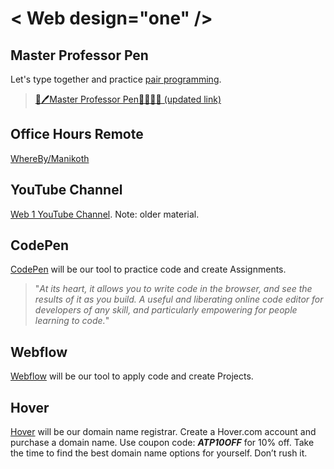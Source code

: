# &lt; Web design="one" /&gt;

## Master Professor Pen

Let's type together and practice [pair programming](https://en.wikipedia.org/wiki/Pair_programming).

> [👔🖊️Master Professor Pen👩‍💻👨‍💻 \(updated link\)](https://codepen.io/manikoth/professor/eYmMMae?editors=1100)



## Office Hours Remote

[WhereBy/Manikoth](https://whereby.com/manikoth)

## YouTube Channel

[Web 1 YouTube Channel](https://www.youtube.com/watch?v=fKYqbhM_mgc&list=PLJCwj5pf79108a-P5RpqWLtXkuiGzp1YQ). Note: older material.

## CodePen

[CodePen](https://codepen.io/) will be our tool to practice code and create Assignments.

> "_At its heart, it allows you to write code in the browser, and see the results of it as you build. A useful and liberating online code editor for developers of any skill, and particularly empowering for people learning to code._"

## Webflow

[Webflow](https://webflow.com/pricing) will be our tool to apply code and create Projects.

## Hover

[Hover](https://www.hover.com/) will be our domain name registrar. Create a Hover.com account and purchase a domain name. Use coupon code: _**ATP10OFF**_ for 10% off. Take the time to find the best domain name options for yourself. Don’t rush it.


